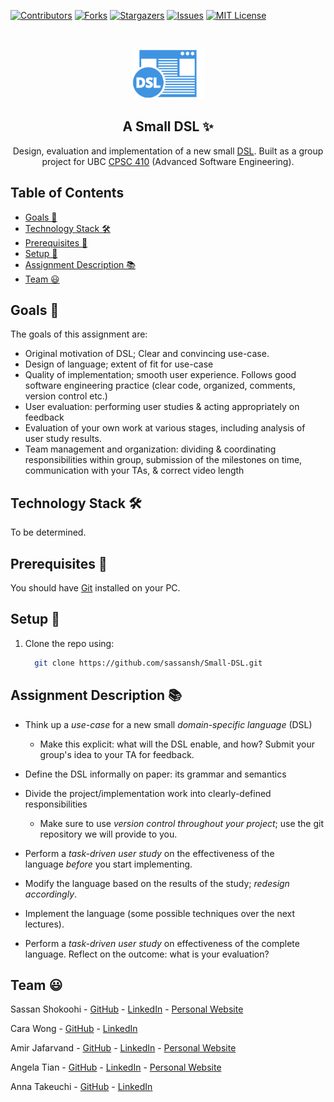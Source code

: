 [![Contributors][contributors-shield]][contributors-url]
[![Forks][forks-shield]][forks-url]
[![Stargazers][stars-shield]][stars-url]
[![Issues][issues-shield]][issues-url]
[![MIT License][license-shield]][license-url]

<br />
<p align="center">
 <a href="https://github.com/sassansh/Small-DSL">
    <img src="/images/logo.png" alt="Logo" width="117" height="80">
  </a>
  <h2 align="center">A Small DSL ✨</h2>

  <p align="center">
     Design, evaluation and implementation of a new small <a href="https://en.wikipedia.org/wiki/Domain-specific_language">DSL</a>. Built as a group project for UBC <a href="https://courses.students.ubc.ca/cs/courseschedule?pname=subjarea&tname=subj-course&dept=CPSC&course=317">CPSC 410</a> (Advanced Software Engineering).
  </p>
</p>

## Table of Contents

- [Goals 🎯](#goals-)
- [Technology Stack 🛠️](#technology-stack-)
- [Prerequisites 🍪](#prerequisites-)
- [Setup 🔧](#setup-)
- [Assignment Description 📚](#assignment-description-)
- [Team ‎😃](#team-)

## Goals 🎯

The goals of this assignment are:

- Original motivation of DSL; Clear and convincing use-case.
- Design of language; extent of fit for use-case
- Quality of implementation; smooth user experience. Follows good software engineering practice (clear code, organized, comments, version control etc.)
- User evaluation: performing user studies & acting appropriately on feedback
- Evaluation of your own work at various stages, including analysis of user study results.
- Team management and organization: dividing & coordinating responsibilities within group, submission of the milestones on time, communication with your TAs, & correct video length

## Technology Stack 🛠️

To be determined.

## Prerequisites 🍪

You should have [Git](https://git-scm.com/) installed on your PC.

## Setup 🔧

1. Clone the repo using:

   ```bash
     git clone https://github.com/sassansh/Small-DSL.git
   ```

## Assignment Description 📚

- Think up a *use-case* for a new small *domain-specific language* (DSL)
  - Make this explicit: what will the DSL enable, and how? Submit your group's idea to your TA for feedback.
- Define the DSL informally on paper: its grammar and semantics
- Divide the project/implementation work into clearly-defined responsibilities

  - Make sure to use *version control throughout your project*; use the git repository we will provide to you.

- Perform a *task-driven user study* on the effectiveness of the language *before* you start implementing.
- Modify the language based on the results of the study; _redesign accordingly_.
- Implement the language (some possible techniques over the next lectures).
- Perform a *task-driven user study* on effectiveness of the complete language. Reflect on the outcome: what is your evaluation?

## Team ‎😃

Sassan Shokoohi - [GitHub](https://github.com/sassansh) - [LinkedIn](https://www.linkedin.com/in/sassanshokoohi/) - [Personal Website](https://sassanshokoohi.ca)

Cara Wong - [GitHub](https://github.com/cara-wong) - [LinkedIn](https://www.linkedin.com/in/cara-wong/)

Amir Jafarvand - [GitHub](https://github.com/amirjfr) - [LinkedIn](https://www.linkedin.com/in/amir-jafarvand/) - [Personal Website](http://www.amirjafarvand.com/)

Angela Tian - [GitHub](https://github.com/tiangela1027) - [LinkedIn](https://www.linkedin.com/in/tiangela/) - [Personal Website](https://tiangela1027.github.io)

Anna Takeuchi - [GitHub](https://github.com/annatake) - [LinkedIn](https://www.linkedin.com/in/anna-takeu/?originalSubdomain=ca)

[contributors-shield]: https://img.shields.io/github/contributors/sassansh/Small-DSL.svg?style=for-the-badge
[contributors-url]: https://github.com/sassansh/Small-DSL/graphs/contributors
[forks-shield]: https://img.shields.io/github/forks/sassansh/Small-DSL.svg?style=for-the-badge
[forks-url]: https://github.com/sassansh/Small-DSL/network/members
[stars-shield]: https://img.shields.io/github/stars/sassansh/Small-DSL.svg?style=for-the-badge
[stars-url]: https://github.com/sassansh/Small-DSL/stargazers
[issues-shield]: https://img.shields.io/github/issues/sassansh/Small-DSL.svg?style=for-the-badge
[issues-url]: https://github.com/sassansh/Small-DSL/issues
[license-shield]: https://img.shields.io/github/license/sassansh/Small-DSL.svg?style=for-the-badge
[license-url]: https://github.com/sassansh/Small-DSL/blob/main/LICENSE.txt
